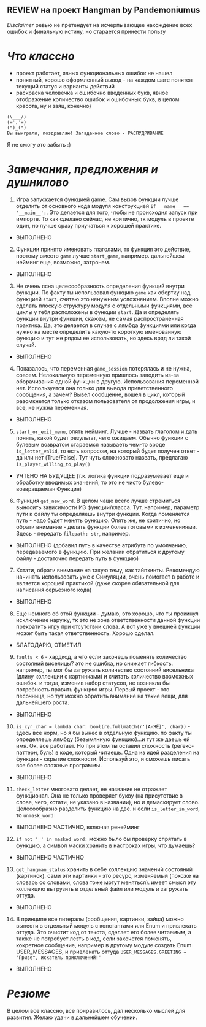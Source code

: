 ## REVIEW на проект Hangman by Pandemoniumus
*Disclaimer* 
ревью не претендует на исчерпывающее нахождение всех ошибок и финальную истину, но старается принести пользу

# *Что классно*
- проект работает, явных функциональных ошибок не нашел
- понятный, хорошо оформленный вывод - на каждом шаге понятен текущий статус и варианты действий
- раскраска человечка и ошибочно введенных букв, явное отображение количество ошибок и ошибочных букв,
в целом красота, ну и заяц, конечно)

```
(\___/)
(='.'=)
(")_(")
Вы выиграли, поздравляю! Загаданное слово - РАСПУДРИВАНИЕ
```
Я не смогу это забыть :)


# *Замечания, предложения и душнилово*
1. Игра запускается функцией game. Сам вызов функции лучше отделить от основного кода модуля
конструкцией `if __name__ == '__main__':`. Это делается для того, чтобы не происходил запуск при импорте.
То как сделано сейчас, не критично, тк модуль в проекте один, но лучше сразу приучаться к хорошей практике.
- ВЫПОЛНЕНО

2. Функции принято именовать глаголами, тк функция это действие, поэтому вместо `game` лучше `start_game`, например. 
 дальнейшем нейминг еще, возможно, затронем.
- ВЫПОЛНЕНО

3. Не очень ясна целесообразность определения функций внутри функции. По факту ты использовал функцию `game` как обертку 
над функцией `start`, считаю это ненужным усложнением. Вполне можно сделать плоскую структуру модуля с отдельными функциями,
все циклы у тебя расположены в функции `start`. Да и определять функции внутри функции, скажем, не самая распространенная практика.
Да, это делается в случае с лямбда функциями или когда нужно на месте определить какую-то короткую именованную функцию 
и тут же рядом ее использовать, но здесь вряд ли такой случай.
- ВЫПОЛНЕНО

4. Показалось, что переменная `game_session` потерялась и не нужна, совсем. Нелокальную переменную пришлось заводить из-за
оборачивания одной функции в другую. Использования переменной нет. Используется она только для вывода
приветственного сообщения, а зачем? Вывел сообщение, вошел в цикл, который разомкнется только отказом пользователя от продолжения
игры, и все, не нужна переменная.
- ВЫПОЛНЕНО

5. `start_or_exit_menu`, опять нейминг. Лучше - назвать глаголом и дать понять, какой будет результат, чего ожидаем. Обычно
функции с булевым возвратом стараемся называеть чем-то вроде `is_letter_valid`, то есть вопросом, на который будет получен
ответ - да или нет (True/False). Тут чуть сложновато назвать, предлагаю `is_player_willing_to_play()`
- УЧТЕНО НА БУДУЩЕЕ (т.к. логика функции подразумевает еще и обработку вводимых значений, то это не чисто булево-возвращаемая Функция)

6. Функция `get_new_word`. В целом чаще всего лучше стремиться выносить зависимости ИЗ функции/класса. Тут, например, параметр
пути к файлу ты определяешь внутри функции. Когда поменяется путь - надо будет менять функцию. Опять же, не критично, но 
обрати внимание - делать функции более готовыми к изменениями. Здесь - передать `filepath: str`, например. 
- ВЫПОЛНЕНО (добавил путь в качестве атрибута по умолчанию, передаваемого в функцию. 
При желании обратиться к другому файлу - достаточно передать путь в функцию)

7. Кстати, обрати внимание на такую тему, как тайпхинты. Рекомендую начинать использовать уже с Симуляции, очень помогает 
в работе и является хорошей практикой (даже скорее обязательной для написания серьезного кода)
- ВЫПОЛНЕНО

8. Еще немного об этой функции - думаю, это хорошо, что ты прокинул исключение наружу, тк это не зона ответственности данной
функции прекратить игру при отсутствии слова. А вот уже у внешней функции может быть такая ответственность.
Хорошо сделал.
- БЛАГОДАРЮ, ОТМЕТИЛ

9. `faults < 6` - хардкод, а что если захочешь поменять количество состояний виселицы? это не ошибка, но снижает гибкость.
например, ты мог бы загружать количество состояний висельника (длину коллекции с картинками) и считать количество возможных
ошибок. и тогда, изменив набор статусов, не возникла бы потребность править функцию игры. Первый проект - это песочница,
но тут можно обратить внимание на такие вещи, для дальнейшего роста.
- ВЫПОЛНЕНО

10. `is_cyr_char = lambda char: bool(re.fullmatch(r'[А-ЯЁ]', char))` - здесь все норм, но я бы вынес в отдельную функцию.
по факту ты определяешь лямбду (безымянную функцию)...и тут же даешь ей имя. Ок, все работает. Но при этом ты оставил сложность
    (регекс-паттерн, буль) в коде, который читаешь. Одна из идей разделения на функции - скрытие сложности. Используй это,
и сможешь писать все более сложные программы.
- ВЫПОЛНЕНО

11. `check_letter` многовато делает, ее название не отражает функционал. Она не только проверяет букву (на присутствие в слове,
чего, кстати, не указано в названии), но и демаскирует слово. Целесообразно разделить функцию на две.
и если `is_letter_in_word`, то `unmask_word`
- ВЫПОЛНЕНО ЧАСТИЧНО, включая ренейминг

12. `if not '_' in masked_word:` можно было бы проверку спрятать в функцию, а символ маски хранить в настроках игры, что думаешь?
- ВЫПОЛНЕНО ЧАСТИЧНО

13. `get_hangman_status` хранить в себе коллекцию значений состояний (картинок). сами эти картинки - это ресурс, изменяемый 
(похоже на словарь со словами, слова тоже могут меняться). имеет смысл эту коллекцию выгрузить в отдельный файл или модуль
и загружать оттуда. 
- ВЫПОЛНЕНО

14. В принципе все литералы (сообщения, картинки, зайца) можно вынести в отдельный модуль с константами или Enum и привлекать 
оттуда. Это очистит код от текста, сделает его более читаемым, а также не потребует лезть в код, если захочется поменять, кокретное
сообщение, например в другому модуле создать Enum USER_MESSAGES, и привлекать оттуда `USER_MESSAGES.GREETING = 'Привет, искатель приключений!'`
- ВЫПОЛНЕНО


# *Резюме*
В целом все классно, все понравилось, дал несколько мыслей для развития. Желаю удачи в дальнейшем обучении.
